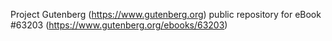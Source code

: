 Project Gutenberg (https://www.gutenberg.org) public repository for
eBook #63203 (https://www.gutenberg.org/ebooks/63203)
